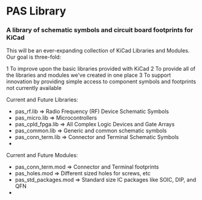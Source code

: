 # PAS Library #
### A library of schematic symbols and circuit board footprints for KiCad ###

This will be an ever-expanding collection of KiCad Libraries and Modules. Our goal is three-fold:

1 To improve upon the basic libraries provided with KiCad
2 To provide all of the libraries and modules we've created in one place
3 To support innovation by providing simple access to component symbols and footprints not currently available


Current and Future Libraries:

* pas_rf.lib	=>	Radio Frequency (RF) Device Schematic Symbols
* pas_micro.lib	=>	Microcontrollers
* pas_cpld_fpga.lib	=>	All Complex Logic Devices and Gate Arrays
* pas_common.lib	=>	Generic and common schematic symbols
* pas_conn_term.lib	=>	Connector and Terminal Schematic Symbols
* 


Current and Future Modules:

* pas_conn_term.mod	=>	Connector and Terminal footprints
* pas_holes.mod	=>	Different sized holes for screws, etc
* pas_std_packages.mod	=>	Standard size IC packages like SOIC, DIP, and QFN
* 


